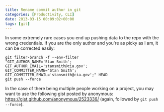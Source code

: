 ```yaml
---
title: Rename commit author in git
categories: [Productivity, CLI]
date: 2013-03-15 00:09:02+00:00
tags: [git]
---
```


In some extremely rare cases you end up pushing data to the repo with the wrong
credentials. If you are the only author and you're as picky as I am, it can be
corrected easily:

    git filter-branch -f --env-filter
    "GIT_AUTHOR_NAME='Stan Smith';
    GIT_AUTHOR_EMAIL='stansmith@cia.gov';
    GIT_COMMITTER_NAME='Stan Smith';
    GIT_COMMITTER_EMAIL='stansmith@cia.gov';" HEAD
    git push --force

In the case of there being multiple people working on a project, you may want
to use the following gist posted by anonymous:
<https://gist.github.com/anonymous/2523336/> (again, followed by `git push
--force`).
